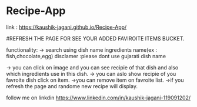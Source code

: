 # Recipe-App
link : https://kaushik-jagani.github.io/Recipe-App/

#REFRESH THE PAGE FOR SEE YOUR ADDED FAVIROITE ITEMS BUCKET.

functionality:
-> search using
  dish name 
  ingredients name(ex : fish,chocolate,egg)
  disclamer :please dont use gujarati dish name

-> you can click on image and you can see recipie of that dish and also which ingredients use in this dish.
-> you can aslo show recipie of you favroite dish click on item.
->you can remove item on favroite list.
->if you refresh the page and randome new recipe will display.


follow me on linkdin
https://www.linkedin.com/in/kaushik-jagani-119091202/
